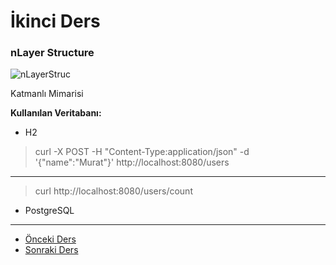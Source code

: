 # İkinci Ders

### nLayer Structure

![nLayerStruc](https://github.com/yildirim-murat/JavaTutorial/assets/150040119/f6d21dc1-3104-4681-971b-401dd2c64ece)


Katmanlı Mimarisi

**Kullanılan Veritabanı:**

- H2 
>  curl -X POST -H "Content-Type:application/json" -d '{"name":"Murat"}' http://localhost:8080/users
---
> curl http://localhost:8080/users/count

- PostgreSQL

***

* [Önceki Ders](https://github.com/yildirim-murat/JavaTutorial/tree/master)
* [Sonraki Ders](https://github.com/yildirim-murat/JavaTutorial/tree/lesson3)